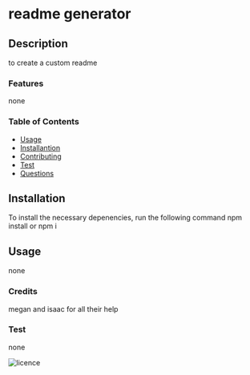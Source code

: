 # readme generator

## Description 
to create a custom readme

### Features
none

### Table of Contents
* [Usage](#Usage)
* [Installantion](#Installation)
* [Contributing](#Contributing)
* [Test](#Text)
* [Questions](#Questions)

## Installation
To install the necessary depenencies, run the following command npm install or npm i

## Usage
none

### Credits
megan and isaac for all their help

### Test
none

![licence](https://img.shields.io/badge/License-none-blue.svg)
